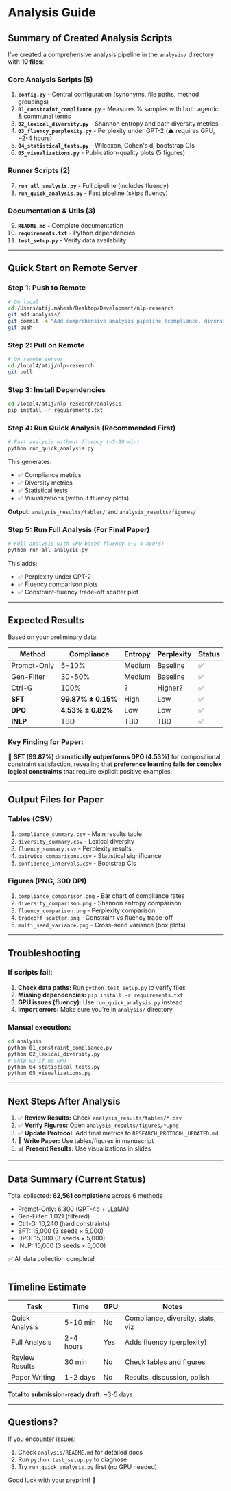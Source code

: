 # Analysis Guide

## Summary of Created Analysis Scripts

I've created a comprehensive analysis pipeline in the `analysis/` directory with **10 files**:

### Core Analysis Scripts (5)
1. **`config.py`** - Central configuration (synonyms, file paths, method groupings)
2. **`01_constraint_compliance.py`** - Measures % samples with both agentic & communal terms
3. **`02_lexical_diversity.py`** - Shannon entropy and path diversity metrics
4. **`03_fluency_perplexity.py`** - Perplexity under GPT-2 (⚠️ requires GPU, ~2-4 hours)
5. **`04_statistical_tests.py`** - Wilcoxon, Cohen's d, bootstrap CIs
6. **`05_visualizations.py`** - Publication-quality plots (5 figures)

### Runner Scripts (2)
7. **`run_all_analysis.py`** - Full pipeline (includes fluency)
8. **`run_quick_analysis.py`** - Fast pipeline (skips fluency)

### Documentation & Utils (3)
9. **`README.md`** - Complete documentation
10. **`requirements.txt`** - Python dependencies
11. **`test_setup.py`** - Verify data availability

---

## Quick Start on Remote Server

### Step 1: Push to Remote
```bash
# On local
cd /Users/atij.mahesh/Desktop/Development/nlp-research
git add analysis/
git commit -m "Add comprehensive analysis pipeline (compliance, diversity, fluency, stats, viz)"
git push
```

### Step 2: Pull on Remote
```bash
# On remote server
cd /local4/atij/nlp-research
git pull
```

### Step 3: Install Dependencies
```bash
cd /local4/atij/nlp-research/analysis
pip install -r requirements.txt
```

### Step 4: Run Quick Analysis (Recommended First)
```bash
# Fast analysis without fluency (~5-10 min)
python run_quick_analysis.py
```

This generates:
- ✅ Compliance metrics
- ✅ Diversity metrics  
- ✅ Statistical tests
- ✅ Visualizations (without fluency plots)

**Output:** `analysis_results/tables/` and `analysis_results/figures/`

### Step 5: Run Full Analysis (For Final Paper)
```bash
# Full analysis with GPU-based fluency (~2-4 hours)
python run_all_analysis.py
```

This adds:
- ✅ Perplexity under GPT-2
- ✅ Fluency comparison plots
- ✅ Constraint-fluency trade-off scatter plot

---

## Expected Results

Based on your preliminary data:

| Method | Compliance | Entropy | Perplexity | Status |
|--------|-----------|---------|-----------|--------|
| Prompt-Only | 5-10% | Medium | Baseline | ✅ |
| Gen-Filter | 30-50% | Medium | Baseline | ✅ |
| Ctrl-G | 100% | ? | Higher? | ✅ |
| **SFT** | **99.87% ± 0.15%** | High | Low | ✅ |
| **DPO** | **4.53% ± 0.82%** | Low | Low | ✅ |
| **INLP** | TBD | TBD | TBD | ✅ |

### Key Finding for Paper:
🎯 **SFT (99.87%) dramatically outperforms DPO (4.53%)** for compositional constraint satisfaction, revealing that **preference learning fails for complex logical constraints** that require explicit positive examples.

---

## Output Files for Paper

### Tables (CSV)
1. `compliance_summary.csv` - Main results table
2. `diversity_summary.csv` - Lexical diversity
3. `fluency_summary.csv` - Perplexity results
4. `pairwise_comparisons.csv` - Statistical significance
5. `confidence_intervals.csv` - Bootstrap CIs

### Figures (PNG, 300 DPI)
1. `compliance_comparison.png` - Bar chart of compliance rates
2. `diversity_comparison.png` - Shannon entropy comparison
3. `fluency_comparison.png` - Perplexity comparison
4. `tradeoff_scatter.png` - Constraint vs fluency trade-off
5. `multi_seed_variance.png` - Cross-seed variance (box plots)

---

## Troubleshooting

### If scripts fail:
1. **Check data paths:** Run `python test_setup.py` to verify files
2. **Missing dependencies:** `pip install -r requirements.txt`
3. **GPU issues (fluency):** Use `run_quick_analysis.py` instead
4. **Import errors:** Make sure you're in `analysis/` directory

### Manual execution:
```bash
cd analysis
python 01_constraint_compliance.py
python 02_lexical_diversity.py
# Skip 03 if no GPU
python 04_statistical_tests.py
python 05_visualizations.py
```

---

## Next Steps After Analysis

1. ✅ **Review Results:** Check `analysis_results/tables/*.csv`
2. ✅ **Verify Figures:** Open `analysis_results/figures/*.png`
3. ✅ **Update Protocol:** Add final metrics to `RESEARCH_PROTOCOL_UPDATED.md`
4. 📝 **Write Paper:** Use tables/figures in manuscript
5. 📊 **Present Results:** Use visualizations in slides

---

## Data Summary (Current Status)

Total collected: **62,561 completions** across 6 methods

- Prompt-Only: 6,300 (GPT-4o + LLaMA)
- Gen-Filter: 1,021 (filtered)
- Ctrl-G: 10,240 (hard constraints)
- SFT: 15,000 (3 seeds × 5,000)
- DPO: 15,000 (3 seeds × 5,000)
- INLP: 15,000 (3 seeds × 5,000)

✅ All data collection complete!

---

## Timeline Estimate

| Task | Time | GPU | Notes |
|------|------|-----|-------|
| Quick Analysis | 5-10 min | No | Compliance, diversity, stats, viz |
| Full Analysis | 2-4 hours | Yes | Adds fluency (perplexity) |
| Review Results | 30 min | No | Check tables and figures |
| Paper Writing | 1-2 days | No | Results, discussion, polish |

**Total to submission-ready draft:** ~3-5 days

---

## Questions?

If you encounter issues:
1. Check `analysis/README.md` for detailed docs
2. Run `python test_setup.py` to diagnose
3. Try `run_quick_analysis.py` first (no GPU needed)

Good luck with your preprint! 🚀

